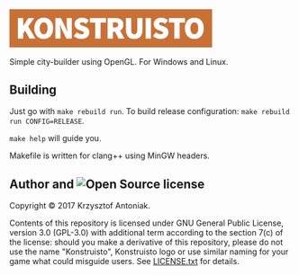 <img src="graphics/konstruisto.svg" width="360"/>

Simple city-builder using OpenGL. For Windows and Linux.

## Building

Just go with `make rebuild run`. To build release configuration: `make rebuild run CONFIG=RELEASE`.

`make help` will guide you.

Makefile is written for clang++ using MinGW headers.

## Author and <img src="https://opensource.org/files/osi_symbol.png" height="20" alt="Open Source" /> license

Copyright &copy; 2017 Krzysztof Antoniak.

Contents of this repository is licensed under GNU General Public License, version 3.0 (GPL-3.0) with additional term according to the section 7(c) of the license: should you make a derivative of this repository, please do not use the name "Konstruisto", Konstruisto logo or use similar naming for your game what could misguide users. See [LICENSE.txt]() for details.
